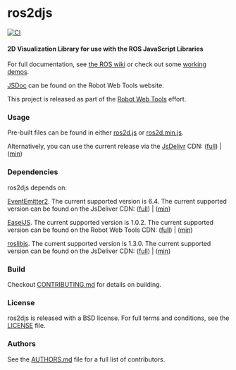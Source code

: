 # ros2djs

[![CI](https://github.com/RobotWebTools/ros2djs/actions/workflows/main.yml/badge.svg)](https://github.com/RobotWebTools/ros2djs/actions/workflows/main.yml)

#### 2D Visualization Library for use with the ROS JavaScript Libraries

For full documentation, see [the ROS wiki](http://ros.org/wiki/ros2djs) or check out some [working demos](http://robotwebtools.org/).

[JSDoc](http://robotwebtools.org/ros2djs) can be found on the Robot Web Tools website.

This project is released as part of the [Robot Web Tools](http://robotwebtools.org/) effort.

### Usage

Pre-built files can be found in either [ros2d.js](build/ros2d.js) or [ros2d.min.js](build/ros2d.min.js).

Alternatively, you can use the current release via the [JsDelivr](https://www.jsdelivr.com/) CDN: ([full](https://cdn.jsdelivr.net/npm/ros2d@0/build/ros2d.js)) | ([min](https://cdn.jsdelivr.net/npm/ros2d@0/build/ros2d.min.js))

### Dependencies

ros2djs depends on:

[EventEmitter2](https://github.com/hij1nx/EventEmitter2). The current supported version is 6.4. The current supported version can be found on the JsDeliver CDN: ([full](https://cdn.jsdelivr.net/npm/eventemitter2@6.4/lib/eventemitter2.js)) | ([min](https://cdn.jsdelivr.net/npm/eventemitter2@6.4/lib/eventemitter2.min.js))

[EaselJS](https://github.com/CreateJS/EaselJS/). The current supported version is 1.0.2. The current supported version can be found on the Robot Web Tools CDN: ([full](https://cdn.jsdelivr.net/npm/easeljs@1/lib/easeljs.js)) | ([min](https://cdn.jsdelivr.net/npm/easeljs@1/lib/easeljs.min.js))

[roslibjs](https://github.com/RobotWebTools/roslibjs). The current supported version is 1.3.0. The current supported version can be found on the JsDeliver CDN: ([full](https://cdn.jsdelivr.net/npm/roslib@1/build/roslib.js)) | ([min](https://cdn.jsdelivr.net/npm/roslib@1/build/roslib.min.js))

### Build

Checkout [CONTRIBUTING.md](CONTRIBUTING.md) for details on building.

### License

ros2djs is released with a BSD license. For full terms and conditions, see the [LICENSE](LICENSE) file.

### Authors

See the [AUTHORS.md](AUTHORS.md) file for a full list of contributors.
